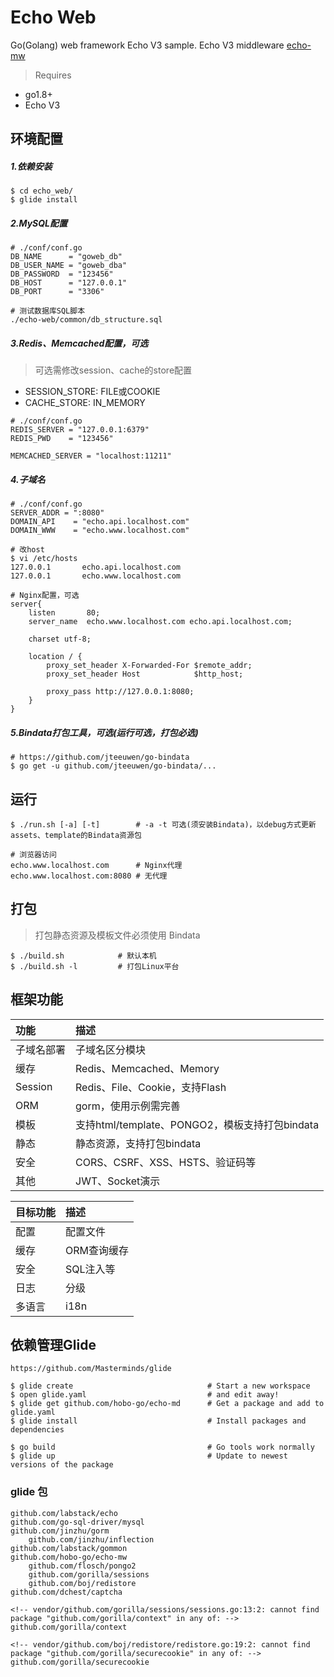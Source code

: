 # Echo Web
Go(Golang) web framework Echo V3 sample. Echo V3 middleware [echo-mw](https://github.com/hobo-go/echo-mw)

> Requires
- go1.8+
- Echo V3

## 环境配置

##### 1.依赖安装
```
$ cd echo_web/
$ glide install
```

##### 2.MySQL配置
```
# ./conf/conf.go
DB_NAME      = "goweb_db"
DB_USER_NAME = "goweb_dba"
DB_PASSWORD  = "123456"
DB_HOST      = "127.0.0.1"
DB_PORT      = "3306"

# 测试数据库SQL脚本
./echo-web/common/db_structure.sql
```

##### 3.Redis、Memcached配置，可选

> 可选需修改session、cache的store配置
- SESSION_STORE: FILE或COOKIE
- CACHE_STORE: IN_MEMORY

```
# ./conf/conf.go
REDIS_SERVER = "127.0.0.1:6379"
REDIS_PWD    = "123456"

MEMCACHED_SERVER = "localhost:11211"
```

##### 4.子域名
```
# ./conf/conf.go
SERVER_ADDR = ":8080"
DOMAIN_API    = "echo.api.localhost.com"
DOMAIN_WWW    = "echo.www.localhost.com"

# 改host
$ vi /etc/hosts
127.0.0.1       echo.api.localhost.com
127.0.0.1       echo.www.localhost.com

# Nginx配置，可选
server{
    listen       80;
    server_name  echo.www.localhost.com echo.api.localhost.com;

    charset utf-8;

    location / {
        proxy_set_header X-Forwarded-For $remote_addr;
        proxy_set_header Host            $http_host;

        proxy_pass http://127.0.0.1:8080;
    }
}
```

##### 5.Bindata打包工具，可选(运行可选，打包必选)
```
# https://github.com/jteeuwen/go-bindata
$ go get -u github.com/jteeuwen/go-bindata/...
```

## 运行
```
$ ./run.sh [-a] [-t]        # -a -t 可选(须安装Bindata)，以debug方式更新assets、template的Bindata资源包

# 浏览器访问
echo.www.localhost.com      # Nginx代理
echo.www.localhost.com:8080 # 无代理
```

## 打包
> 打包静态资源及模板文件必须使用 Bindata

```
$ ./build.sh 		    # 默认本机
$ ./build.sh -l		    # 打包Linux平台
```

## 框架功能

功能 | 描述
:--- | :---
子域名部署 | 子域名区分模块
缓存 | Redis、Memcached、Memory
Session | Redis、File、Cookie，支持Flash
ORM | gorm，使用示例需完善
模板 | 支持html/template、PONGO2，模板支持打包bindata
静态 | 静态资源，支持打包bindata
安全 | CORS、CSRF、XSS、HSTS、验证码等
其他 | JWT、Socket演示

目标功能 | 描述
:--- | :---
配置 | 配置文件
缓存 | ORM查询缓存
安全 | SQL注入等
日志 | 分级
多语言 | i18n

## 依赖管理Glide

```
https://github.com/Masterminds/glide

$ glide create                            	# Start a new workspace
$ open glide.yaml                         	# and edit away!
$ glide get github.com/hobo-go/echo-md 		# Get a package and add to glide.yaml
$ glide install                           	# Install packages and dependencies

$ go build                                	# Go tools work normally
$ glide up                                	# Update to newest versions of the package
```
### glide 包
```
github.com/labstack/echo
github.com/go-sql-driver/mysql
github.com/jinzhu/gorm
	github.com/jinzhu/inflection
github.com/labstack/gommon
github.com/hobo-go/echo-mw
	github.com/flosch/pongo2
	github.com/gorilla/sessions
	github.com/boj/redistore
github.com/dchest/captcha

<!-- vendor/github.com/gorilla/sessions/sessions.go:13:2: cannot find package "github.com/gorilla/context" in any of: -->
github.com/gorilla/context

<!-- vendor/github.com/boj/redistore/redistore.go:19:2: cannot find package "github.com/gorilla/securecookie" in any of: -->
github.com/gorilla/securecookie
```
